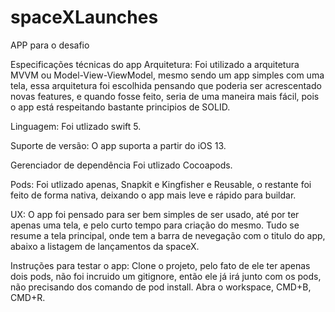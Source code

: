# spaceXLaunches

APP para o desafio

Especificações técnicas do app
Arquitetura: Foi utilizado a arquitetura MVVM ou Model-View-ViewModel, mesmo sendo um app simples com uma tela, essa arquitetura foi escolhida pensando que poderia ser acrescentado novas features, e quando fosse feito, seria de uma maneira mais fácil, pois o app está respeitando bastante principios de SOLID.

Linguagem: Foi utlizado swift 5.

Suporte de versão: O app suporta a partir do iOS 13.

Gerenciador de dependência Foi utlizado Cocoapods.

Pods: Foi utlizado apenas, Snapkit e Kingfisher e Reusable, o restante foi feito de forma nativa, deixando o app mais leve e rápido para buildar.

UX: O app foi pensado para ser bem simples de ser usado, até por ter apenas uma tela, e pelo curto tempo para criação do mesmo. Tudo se resume a tela principal, onde tem a barra de nevegação com o titulo do app, abaixo a listagem de lançamentos da spaceX.

Instruções para testar o app: Clone o projeto, pelo fato de ele ter apenas dois pods, não foi incruido um gitignore, então ele já irá junto com os pods, não precisando dos comando de pod install. Abra o workspace, CMD+B, CMD+R.
